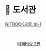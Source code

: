 # 📓 도서관
[GITBOOK으로 보기](koseoyoung.gitbook.io/library)

<figure><img src=".gitbook/assets/리팩터링 2판.jpeg" alt=""><figcaption><p><a href="refactoring/">리팩터링 2판</a></p></figcaption></figure>
